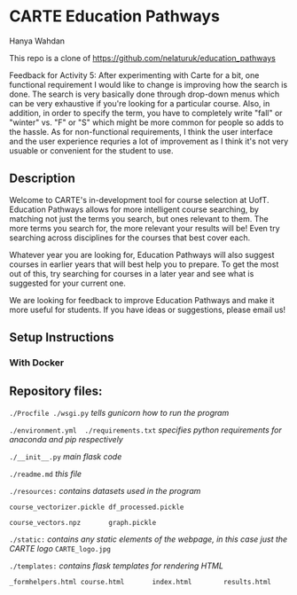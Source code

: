 # CARTE Education Pathways

Hanya Wahdan

This repo is a clone of https://github.com/nelaturuk/education_pathways

Feedback for Activity 5: After experimenting with Carte for a bit, one functional requirement I would like to change is improving how the search is done. The search  is very basically done through drop-down menus which can be very exhaustive if you're looking for a particular course. Also, in addition, in order to specify the term, you have to completely write "fall" or "winter" vs. "F" or "S" which might be more common for people so adds to the hassle. As for non-functional requirements, I think the user interface and the user experience requries a lot of improvement as I think it's not very usuable or convenient for the student to use. 

## Description
Welcome to CARTE's in-development tool for course selection at UofT. Education Pathways allows for more intelligent course searching, by matching not just the terms you search, but ones relevant to them. The more terms you search for, the more relevant your results will be! Even try searching across disciplines for the courses that best cover each.

Whatever year you are looking for, Education Pathways will also suggest courses in earlier years that will best help you to prepare. To get the most out of this, try searching for courses in a later year and see what is suggested for your current one.

We are looking for feedback to improve Education Pathways and make it more useful for students. If you have ideas or suggestions, please email us!

## Setup Instructions

### With Docker



## Repository files:

`./Procfile ./wsgi.py` *tells gunicorn how to run the program*

`./environment.yml  ./requirements.txt` *specifies python requirements for anaconda and pip respectively*

`./__init__.py` *main flask code*

`./readme.md` *this file*

`./resources:` *contains datasets used in the program*

`course_vectorizer.pickle df_processed.pickle`

`course_vectors.npz       graph.pickle`

`./static:` *contains any static elements of the webpage, in this case just the CARTE logo*
`CARTE_logo.jpg`

`./templates:` *contains flask templates for rendering HTML*

`_formhelpers.html course.html       index.html        results.html`
